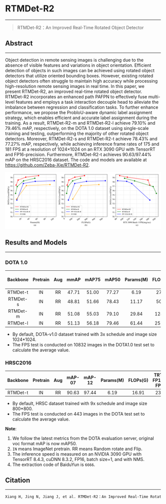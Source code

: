 
# RTMDet-R2

---

> RTMDet-R2：An Improved Real-Time Rotated Object Detector

## Abstract

---

Object detection in remote sensing images is challenging due to the absence of visible features and variations in object orientation. Efficient detection of objects in such images can be achieved using rotated object detectors that utilize oriented bounding boxes. However, existing rotated object detectors often struggle to maintain high accuracy while processing high-resolution remote sensing images in real time. In this paper, we present RTMDet-R2, an improved real-time rotated object detector. RTMDet-R2 incorporates an enhanced path PAFPN to effectively fuse multi-level features and employs a task interaction decouple head to alleviate the imbalance between regression and classification tasks. To further enhance performance, we propose the ProbIoU-aware dynamic label assignment strategy, which enables efficient and accurate label assignment during the training. As a result, RTMDet-R2-m and RTMDet-R2-l achieve 79.10% and 79.46% mAP, respectively, on the DOTA 1.0 dataset using single-scale training and testing, outperforming the majority of other rotated object detectors. Moreover, RTMDet-R2-s and RTMDet-R2-t achieve 78.43% and 77.27% mAP, respectively, while achieving inference frame rates of 175 and 181 FPS at a resolution of 1024×1024 on an RTX 3090 GPU with TensorRT and FP16-precision. Furthermore, RTMDet-R2-t achieves 90.63/97.44% mAP on the HRSC2016 dataset. The code and models are available at https://github.com/Zeba-Xie/RTMDet-R2.

![mAP50-vs-Params-and-mAP50-vs-FLOPs-new_name](resources/mAP50-vs-Params-and-mAP50-vs-FLOPs-and-mAP50-vs-FPS.svg)

## Results and Models

---

### DOTA 1.0

|Backbone|Pretrain|Aug|mmAP|mAP75|mAP50|Params(M)|FLOPs(G)|TRT-FP16-FPS|Config|Download|
| :--------: | :--------: | :---: | :-----: | :-----: | :-----: | :---------: | :--------: | :------------: | :------: | :--------: |
|RTMDet-t|IN|RR|47.71|51.00|77.27|6.19|27.74|181|[config](configs/rtmdet-r2/dota/t-3x.py)|[model](https://pan.baidu.com/s/1vlG2SX6Q6dJblllfVPH8uQ)|
|RTMDet-s|IN|RR|48.81|51.66|78.43|11.17|50.50|175|[config](configs/rtmdet-r2/dota/s-3x.py)|[model](https://pan.baidu.com/s/1IAWXCU2_NsBlR4Al01RJVQ)|
|RTMDet-m|IN|RR|51.08|55.03|79.10|29.84|128.55|111|[config](configs/rtmdet-r2/dota/m-3x.py)|[model](https://pan.baidu.com/s/167_7tigmseQx0cGDvA3LoQ)|
|RTMDet-l|IN|RR|51.13|56.18|79.46|61.44|255.23|88|[config](configs/rtmdet-r2/dota/l-3x.py)|[model](https://pan.baidu.com/s/1s-JFgZU2i41ma4vFDY2MSw)|

* By default, DOTA-v1.0 dataset trained with 3x schedule and image size 1024*1024.
* The FPS test is conducted on 10832 images in the DOTA1.0 test set to calculate the average value.

### HRSC2016

|Backbone|Pretrain|Aug|mAP-07|mAP-12|Params(M)|FLOPs(G)|TRT-FP16-FPS|Config|Download|
| :--------: | :--------: | :---: | :------: | :------: | :---------: | :--------: | :------------: | :------: | :--------: |
|RTMDet-t|IN|RR|90.63|97.44|6.19|16.91|231|[config](configs/rtmdet-r2/hrsc/t-9x.py)|[model](https://pan.baidu.com/s/133jnFCjYreqMcf7cMNC36Q)|

* By default, HRSC dataset trained with 9x schedule and image size 800*800.
* The FPS test is conducted on 443 images in the DOTA test set to calculate the average value.

**Note**:

1. We follow the latest metrics from the DOTA evaluation server, original voc format mAP is now mAP50.
2. ​`IN`​ means ImageNet pretrain. RR means Random rotate and Flip.
3. The inference speed is measured on an NVIDIA 3090 GPU with TensorRT 8.4.3, cuDNN 8.3.2, FP16, batch size=1, and with NMS.
4. The extraction code of BaiduYun is `6666`.

## Citation

---

```txt
Xiang H, Jing N, Jiang J, et al. RTMDet-R2：An Improved Real-Time Rotated Object Detector[C]// The 6th Chinese Conference on Pattern Recognition and Computer Vision (PRCV). Cham: Springer International Publishing, 2023: 352-364.
```

‍
